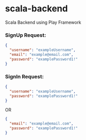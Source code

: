 # scala-backend

Scala Backend using Play Framework

### SignUp Request:

```json
{
  "username": "exampleUsername",
  "email": "example@email.com",
  "password": "examplePassword1!"
}
```

### SignIn Request:

```json
{
  "username": "exampleUsername",
  "password": "examplePassword1!"
}
```      
OR

```json
{
  "email": "example@email.com",
  "password": "examplePassword1!"
}
```
